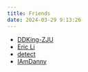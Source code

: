 ```yaml
---
title: Friends
date: 2024-03-29 9:13:26
---
```


- [DDKing-ZJU](https://ddking-zju.github.io/freeDomDive/)
- [Eric Li](https://www.ericli.vip)
- [detect](https://detect.wiki/)
- [IAmDanny](https://blog.iamdanny.online)